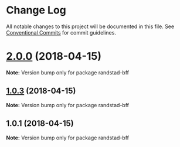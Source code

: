 # Change Log

All notable changes to this project will be documented in this file.
See [Conventional Commits](https://conventionalcommits.org) for commit guidelines.

<a name="2.0.0"></a>
# [2.0.0](https://github.com/orocancourt/lerna-poc/compare/v1.1.0...v2.0.0) (2018-04-15)




**Note:** Version bump only for package randstad-bff

<a name="1.0.3"></a>
## [1.0.3](https://github.com/orocancourt/lerna-poc/compare/v1.0.2...v1.0.3) (2018-04-15)




**Note:** Version bump only for package randstad-bff

<a name="1.0.1"></a>
## 1.0.1 (2018-04-15)




**Note:** Version bump only for package randstad-bff
